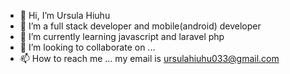 - 👋 Hi, I’m Ursula Hiuhu
- 👀 I’m a full stack developer and mobile(android) developer
- 🌱 I’m currently learning javascript and laravel php
- 💞️ I’m looking to collaborate on ...
- 📫 How to reach me ... my email is ursulahiuhu033@gmail.com

<!---
hiuhu003/hiuhu003 is a ✨ special ✨ repository because its `README.md` (this file) appears on your GitHub profile.
You can click the Preview link to take a look at your changes.
--->
